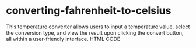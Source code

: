 # converting-fahrenheit-to-celsius
This temperature converter allows users to input a temperature value, select the conversion type, and view the result upon clicking the convert button, all within a user-friendly interface.
 HTML CODE 
 <!DOCTYPE html>
<html lang="en">
<head>
    <meta charset="UTF-8">
    <meta name="viewport" content="width=device-width, initial-scale=1.0">
    <title>Fahrenheit to Celsius Converter</title>
    <style>
        :root {
            --fahrenheit: 98.6;
        }

        .converter {
            font-family: Arial, sans-serif;
            text-align: center;
            margin-top: 50px;
        }

        .fahrenheit {
            display: inline-block;
        }

        .celsius {
            display: inline-block;
        }

        .result::after {
            content: attr(data-fahrenheit) '°F is ' attr(data-celsius) '°C';
        }
    </style>
</head>
<body>
    <div class="converter">
        <div class="result" data-fahrenheit="98.6" data-celsius="37"></div>
    </div>
</body>
</html>
Explanation:
HTML Structure:

The HTML structure includes a form with an input field where users can enter a temperature in Fahrenheit.
There's a button to submit the form for conversion, and a <div> element (#result) where the converted temperature in Celsius will be displayed.
CSS Styling:

Basic styling is applied to center align content (text-align: center;) and create a visually appealing converter box (border, padding, border-radius).
JavaScript:

JavaScript is used to handle the form submission (addEventListener('submit', ...)).
When the form is submitted, it prevents the default form submission behavior (event.preventDefault();).
It retrieves the Fahrenheit value entered by the user (document.getElementById('fahrenheit').value), converts it to Celsius using the formula (5/9) * (fahrenheit - 32), and then updates the #result <div> with the converted temperature.
How to Use:
Enter a Fahrenheit temperature in the input field.
Click the "Convert" button.
The converted Celsius temperature will be displayed below the input field.
This example demonstrates a basic interactive Fahrenheit to Celsius converter using HTML, CSS, and JavaScript to handle user input and perform calculations.







